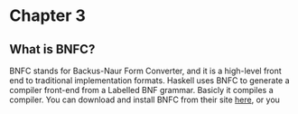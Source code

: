 # Chapter 3
## What is BNFC?
BNFC stands for Backus-Naur Form Converter, and it is a high-level front end to traditional implementation formats. Haskell uses BNFC to generate a compiler front-end from a Labelled BNF grammar. Basicly it compiles a compiler. You can download and install BNFC from their site [here](), or you 
